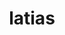 ---
id: 380
title: latias
types: [dragon,psychic]
image: https://raw.githubusercontent.com/PokeAPI/sprites/master/sprites/pokemon/380.png
---